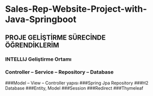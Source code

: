 # Sales-Rep-Website-Project-with-Java-Springboot
## PROJE GELİŞTİRME SÜRECİNDE ÖĞRENDİKLERİM
### INTELLIJ Geliştirme Ortamı
### Controller – Service – Repository – Database
###Model – View – Controller yapısı
###Spring Jpa Repository
###H2 Database
###Entity, Model
###Session 
###Redirect
###Thymeleaf 

